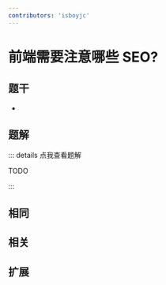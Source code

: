 ```yaml
---
contributors: 'isboyjc'
---
```


# 前端需要注意哪些 SEO?


## 题干

- 



## 题解

::: details 点我查看题解

  TODO

:::



## 相同


## 相关


## 扩展

